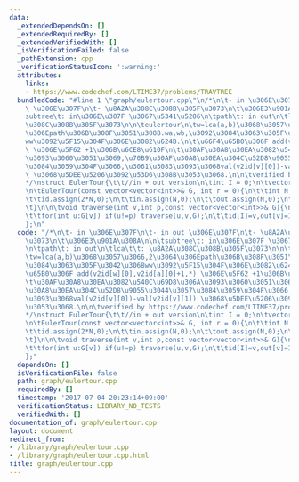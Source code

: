 ```yaml
---
data:
  _extendedDependsOn: []
  _extendedRequiredBy: []
  _extendedVerifiedWith: []
  _isVerificationFailed: false
  _pathExtension: cpp
  _verificationStatusIcon: ':warning:'
  attributes:
    links:
    - https://www.codechef.com/LTIME37/problems/TRAVTREE
  bundledCode: "#line 1 \"graph/eulertour.cpp\"\n/*\n\t- in \u306E\u307F\n\t- in out\
    \ \u306E\u307F\n\t- \u8A2A\u308C\u308B\u305F\u3073\n\t\u306E3\u901A\u308A\n\n\t\
    subtree\t: in\u306E\u307F \u3067\u5341\u5206\n\tpath\t: in out\n\tlca\t\t: \u8A2A\
    \u308C\u308B\u305F\u3073\n\n\teulertour\n\tw=lca(a,b)\u3068\u3057\u3066,2\u3064\
    \u306Epath\u306B\u308F\u3051\u308B.wa,wb,\u3092\u3084\u3063\u305F\u3042\u3068\
    ww\u3092\u5F15\u304F\u306E\u3082\u624B.\n\t\u66F4\u65B0\u306F add(v2id[w][0],v2id[a][0]+1,*)\
    \ \u306E\u5F62 +1\u306B\u6CE8\u610F\n\t\u30AF\u30A8\u30EA\u3082\u540C\u69D8\u306A\
    \u3093\u3060\u3051\u3069,\u70B9\u30AF\u30A8\u30EA\u304C\u52D8\u9055\u3044\u3057\
    \u3084\u3059\u304F\u3066,\u3061\u3083\u3093\u3068val(v2id[v][0])-val(v2id[v][1])\
    \ \u3068\u5DEE\u5206\u3092\u53D6\u308B\u3053\u3068.\n\n\tverified by https://www.codechef.com/LTIME37/problems/TRAVTREE\n\
    */\nstruct EulerTour{\t\t//in + out version\n\tint I = 0;\n\tvector<int> id,in,out;\n\
    \n\tEulerTour(const vector<vector<int>>& G, int r = 0){\n\t\tint N = G.size();\n\
    \t\tid.assign(2*N,0);\n\t\tin.assign(N,0);\n\t\tout.assign(N,0);\n\t\ttraverse(r,-1,G);\n\
    \t}\n\n\tvoid traverse(int v,int p,const vector<vector<int>>& G){\n\t\tid[I]=v,in[v]=I,I++;\n\
    \t\tfor(int u:G[v]) if(u!=p) traverse(u,v,G);\n\t\tid[I]=v,out[v]=I,I++;\n\t}\n\
    };\n"
  code: "/*\n\t- in \u306E\u307F\n\t- in out \u306E\u307F\n\t- \u8A2A\u308C\u308B\u305F\
    \u3073\n\t\u306E3\u901A\u308A\n\n\tsubtree\t: in\u306E\u307F \u3067\u5341\u5206\
    \n\tpath\t: in out\n\tlca\t\t: \u8A2A\u308C\u308B\u305F\u3073\n\n\teulertour\n\
    \tw=lca(a,b)\u3068\u3057\u3066,2\u3064\u306Epath\u306B\u308F\u3051\u308B.wa,wb,\u3092\
    \u3084\u3063\u305F\u3042\u3068ww\u3092\u5F15\u304F\u306E\u3082\u624B.\n\t\u66F4\
    \u65B0\u306F add(v2id[w][0],v2id[a][0]+1,*) \u306E\u5F62 +1\u306B\u6CE8\u610F\n\
    \t\u30AF\u30A8\u30EA\u3082\u540C\u69D8\u306A\u3093\u3060\u3051\u3069,\u70B9\u30AF\
    \u30A8\u30EA\u304C\u52D8\u9055\u3044\u3057\u3084\u3059\u304F\u3066,\u3061\u3083\
    \u3093\u3068val(v2id[v][0])-val(v2id[v][1]) \u3068\u5DEE\u5206\u3092\u53D6\u308B\
    \u3053\u3068.\n\n\tverified by https://www.codechef.com/LTIME37/problems/TRAVTREE\n\
    */\nstruct EulerTour{\t\t//in + out version\n\tint I = 0;\n\tvector<int> id,in,out;\n\
    \n\tEulerTour(const vector<vector<int>>& G, int r = 0){\n\t\tint N = G.size();\n\
    \t\tid.assign(2*N,0);\n\t\tin.assign(N,0);\n\t\tout.assign(N,0);\n\t\ttraverse(r,-1,G);\n\
    \t}\n\n\tvoid traverse(int v,int p,const vector<vector<int>>& G){\n\t\tid[I]=v,in[v]=I,I++;\n\
    \t\tfor(int u:G[v]) if(u!=p) traverse(u,v,G);\n\t\tid[I]=v,out[v]=I,I++;\n\t}\n\
    };"
  dependsOn: []
  isVerificationFile: false
  path: graph/eulertour.cpp
  requiredBy: []
  timestamp: '2017-07-04 20:23:14+09:00'
  verificationStatus: LIBRARY_NO_TESTS
  verifiedWith: []
documentation_of: graph/eulertour.cpp
layout: document
redirect_from:
- /library/graph/eulertour.cpp
- /library/graph/eulertour.cpp.html
title: graph/eulertour.cpp
---
```

